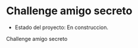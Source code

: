 <h1> Challenge amigo secreto </h1>

- Estado del proyecto: En construccion.

Challenge amigo secreto
